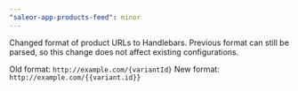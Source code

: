 ```yaml
---
"saleor-app-products-feed": minor
---
```


Changed format of product URLs to Handlebars. Previous format can still be parsed, so this change does not affect existing configurations.

Old format: `http://example.com/{variantId}`
New format: `http://example.com/{{variant.id}}`
